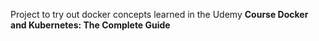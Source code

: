Project to try out docker concepts learned in the Udemy **Course Docker and Kubernetes: The Complete Guide**
